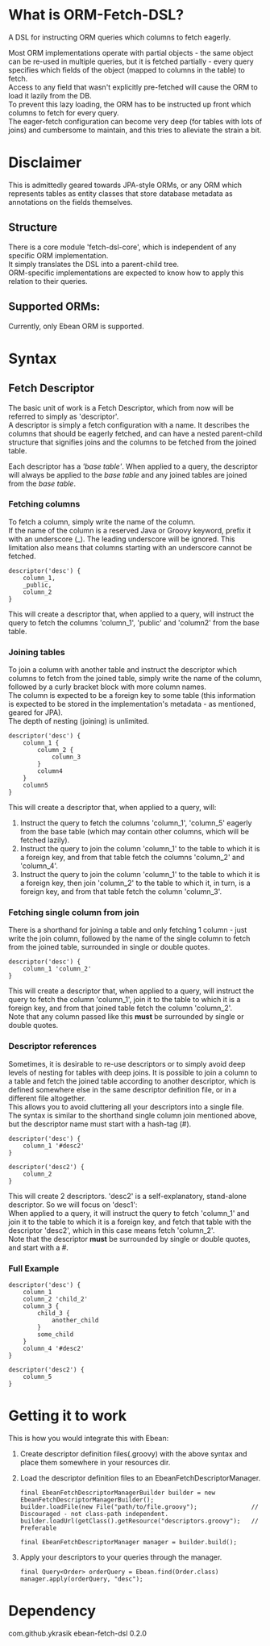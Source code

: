 What is ORM-Fetch-DSL?
===
A DSL for instructing ORM queries which columns to fetch eagerly.  
  
Most ORM implementations operate with partial objects - the same object can be re-used in multiple queries, but it
is fetched partially - every query specifies which fields of the object (mapped to columns in the table) to fetch.  
Access to any field that wasn't explicitly pre-fetched will cause the ORM to load it lazily from the DB.  
To prevent this lazy loading, the ORM has to be instructed up front which columns to fetch for every query.  
The eager-fetch configuration can become very deep (for tables with lots of joins) and cumbersome to maintain,
and this tries to alleviate the strain a bit.  
  
Disclaimer
===
This is admittedly geared towards JPA-style ORMs, or any ORM which represents tables as entity classes that store
database metadata as annotations on the fields themselves.  

Structure
---
There is a core module 'fetch-dsl-core', which is independent of any specific ORM implementation.  
It simply translates the DSL into a parent-child tree.  
ORM-specific implementations are expected to know how to apply this relation to their queries.  
  
## Supported ORMs:
Currently, only Ebean ORM is supported.
  
Syntax
===

## Fetch Descriptor
The basic unit of work is a Fetch Descriptor, which from now will be referred to simply as 'descriptor'.  
A descriptor is simply a fetch configuration with a name. It describes the columns that should be eagerly fetched,
and can have a nested parent-child structure that signifies joins and the columns to be fetched from the joined table.  
  
Each descriptor has a *'base table'*. When applied to a query, the descriptor will always be applied to the *base table*
and any joined tables are joined from the *base table*.

### Fetching columns
To fetch a column, simply write the name of the column.  
If the name of the column is a reserved Java or Groovy keyword, prefix it with an underscore (\_). The leading underscore will be ignored.
This limitation also means that columns starting with an underscore cannot be fetched.
  
```
descriptor('desc') {
    column_1,
    _public,
    column_2
}
```
This will create a descriptor that, when applied to a query, will instruct the query to fetch the columns 'column_1',
'public' and 'column2' from the base table.

### Joining tables
To join a column with another table and instruct the descriptor which columns to fetch from the joined table, simply
write the name of the column, followed by a curly bracket block with more column names.  
The column is expected to be a foreign key to some table (this information is expected to be stored in the implementation's
metadata - as mentioned, geared for JPA).  
The depth of nesting (joining) is unlimited.  

```
descriptor('desc') {
    column_1 {
        column_2 {
            column_3
        }
        column4
    }
    column5
}
```
This will create a descriptor that, when applied to a query, will:
  1. Instruct the query to fetch the columns 'column_1', 'column_5' eagerly from the base table (which may 
     contain other columns, which will be fetched lazily).
  2. Instruct the query to join the column 'column_1' to the table to which it is a foreign key, and from that
     table fetch the columns 'column_2' and 'column_4'.
  3. Instruct the query to join the column 'column_1' to the table to which it is a foreign key, then join 'column_2'
     to the table to which it, in turn, is a foreign key, and from that table fetch the column 'column_3'.

### Fetching single column from join
There is a shorthand for joining a table and only fetching 1 column - just write the join column, followed by the name
of the single column to fetch from the joined table, surrounded in single or double quotes.

```
descriptor('desc') {
    column_1 'column_2'
}
```
This will create a descriptor that, when applied to a query, will instruct the query to fetch the column 'column_1',
join it to the table to which it is a foreign key, and from that joined table fetch the column 'column_2'.  
Note that any column passed like this **must** be surrounded by single or double quotes.

### Descriptor references
Sometimes, it is desirable to re-use descriptors or to simply avoid deep levels of nesting for tables with deep joins.
It is possible to join a column to a table and fetch the joined table according to another descriptor, which is defined
somewhere else in the same descriptor definition file, or in a different file altogether.  
This allows you to avoid cluttering all your descriptors into a single file.  
The syntax is similar to the shorthand single column join mentioned above, but the descriptor name must start with a hash-tag (\#).  

```
descriptor('desc') {
    column_1 '#desc2'
}

descriptor('desc2') {
    column_2
}
```
This will create 2 descriptors. 'desc2' is a self-explanatory, stand-alone descriptor. So we will focus on 'desc1':  
When applied to a query, it will instruct the query to fetch 'column_1' and join it to the table to which it is a 
foreign key, and fetch that table with the descriptor 'desc2', which in this case means fetch 'column_2'.  
Note that the descriptor **must** be surrounded by single or double quotes, and start with a \#.

### Full Example

```
descriptor('desc') {
    column_1
    column_2 'child_2'
    column_3 {
        child_3 {
            another_child
        }
        some_child
    }
    column_4 '#desc2'
}

descriptor('desc2') {
    column_5
}
``` 
                    
Getting it to work
===
This is how you would integrate this with Ebean:  
 1. Create descriptor definition files(.groovy) with the above syntax and place them somewhere in your resources dir.  
 2. Load the descriptor definition files to an EbeanFetchDescriptorManager.  
   
    ```
    final EbeanFetchDescriptorManagerBuilder builder = new EbeanFetchDescriptorManagerBuilder();
    builder.loadFile(new File("path/to/file.groovy");               // Discouraged - not class-path independent.
    builder.loadUrl(getClass().getResource("descriptors.groovy");   // Preferable
    
    final EbeanFetchDescriptorManager manager = builder.build();
    ```
 3. Apply your descriptors to your queries through the manager.  
   
    ```
    final Query<Order> orderQuery = Ebean.find(Order.class)
    manager.apply(orderQuery, "desc");
    ```
    
Dependency
===
<dependency>
    <groupId>com.github.ykrasik</groupId>
    <artifactId>ebean-fetch-dsl</artifactId>
    <version>0.2.0</version>
</dependency>